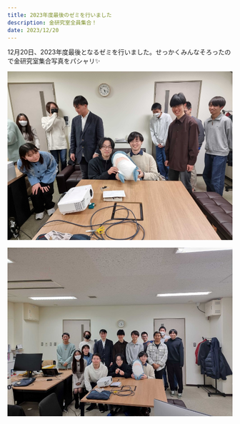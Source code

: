 ```yaml
---
title: 2023年度最後のゼミを行いました
description: 金研究室全員集合！
date: 2023/12/20
---
```


12月20日、2023年度最後となるゼミを行いました。せっかくみんなそろったので金研究室集合写真をパシャリ✨

![lastSeminar2023_1](/img/lastSeminar2023_1.jpg)

![lastSeminar2023_2](/img/lastSeminar2023_2.jpg)
